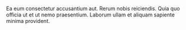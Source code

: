 Ea eum consectetur accusantium aut. Rerum nobis reiciendis. Quia quo officia ut et ut nemo praesentium. Laborum ullam et aliquam sapiente minima provident.